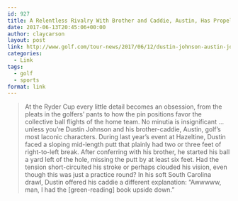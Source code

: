```yaml
---
id: 927
title: A Relentless Rivalry With Brother and Caddie, Austin, Has Propelled DJ to the Top of the Game
date: 2017-06-13T20:45:06+00:00
author: claycarson
layout: post
link: http://www.golf.com/tour-news/2017/06/12/dustin-johnson-austin-johnson-rivalry-propelled-dj-best-golfer-in-world
categories: 
  - Link
tags:
  - golf
  - sports
format: link
---
```

> At the Ryder Cup every little detail becomes an obsession, from the pleats in the golfers&#8217; pants to how the pin positions favor the collective ball flights of the home team. No minutia is insignificant &#8230; unless you&#8217;re Dustin Johnson and his brother-caddie, Austin, golf&#8217;s most laconic characters. During last year&#8217;s event at Hazeltine, Dustin faced a sloping mid-length putt that plainly had two or three feet of right-to-left break. After conferring with his brother, he started his ball a yard left of the hole, missing the putt by at least six feet. Had the tension short-circuited his stroke or perhaps clouded his vision, even though this was just a practice round? In his soft South Carolina drawl, Dustin offered his caddie a different explanation: &#8220;Awwwww, man, I had the [green-reading] book upside down.&#8221;